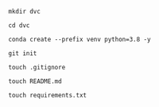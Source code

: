 ```
mkdir dvc
```

```
cd dvc
```

```
conda create --prefix venv python=3.8 -y
```

```
git init
```

```
touch .gitignore
```

```
touch README.md
```

```
touch requirements.txt
```